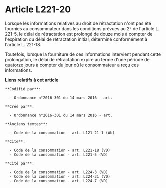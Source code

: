 # Article L221-20

Lorsque les informations relatives au droit de rétractation n'ont pas été fournies au consommateur dans les conditions
prévues au 2° de l'article L. 221-5, le délai de rétractation est prolongé de douze mois à compter de l'expiration du délai
de rétractation initial, déterminé conformément à l'article L. 221-18. 

Toutefois, lorsque la fourniture de ces informations intervient pendant cette prolongation, le délai de rétractation expire
au terme d'une période de quatorze jours à compter du jour où le consommateur a reçu ces informations.

**Liens relatifs à cet article**

	**Codifié par**:

	  - Ordonnance n°2016-301 du 14 mars 2016 - art.

	**Créé par**:

	  - Ordonnance n°2016-301 du 14 mars 2016 - art.

	**Anciens textes**:

	  - Code de la consommation - art. L121-21-1 (Ab)

	**Cite**:

	  - Code de la consommation - art. L221-18 (VD)
	  - Code de la consommation - art. L221-5 (VD)

	**Cité par**:

	  - Code de la consommation - art. L224-3 (VD)
	  - Code de la consommation - art. L224-31 (VD)
	  - Code de la consommation - art. L224-7 (VD)
